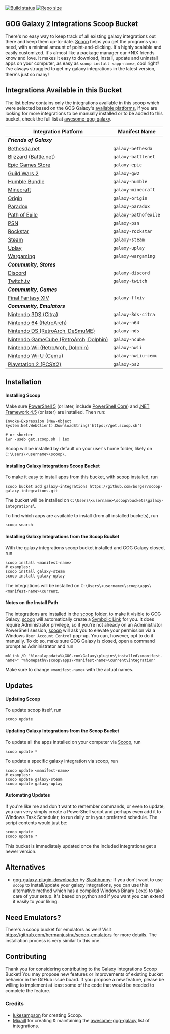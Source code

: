 [![Build status](https://ci.appveyor.com/api/projects/status/t73vx474d82sqk86?svg=true)](https://ci.appveyor.com/project/borger/scoop-galaxy-integrations) [![Repo size](https://img.shields.io/github/repo-size/borger/scoop-galaxy-integrations.svg)](https://github.com/borger/scoop-galaxy-integrations)
## GOG Galaxy 2 Integrations Scoop Bucket

There's no easy way to keep track of all existing galaxy integrations out there and keep them up-to-date. [Scoop](http://scoop.sh) helps you get the programs you need, with a minimal amount of point-and-clicking. It's highly scalable and easily customized. It's almost like a package manager our *NIX friends know and love. It makes it easy to download, install, update and uninstall apps on your computer, as easy as `scoop install <app-name>`, cool right? I've always struggled to get my galaxy integrations in the latest version, there's just so many!

## Integrations Available in this Bucket
The list below contains only the integrations available in this scoop which were selected based on the GOG Galaxy's [available platforms](https://github.com/gogcom/galaxy-integrations-python-api/blob/master/PLATFORM_IDs.md), if you are looking for more integrations to be manually installed or to be added to this bucket, check the full list at [awesome-gog-galaxy](https://github.com/Mixaill/awesome-gog-galaxy).

Integration Platform                              | Manifest Name         |
------------------------------------------------- | ----------------------|
***Friends of Galaxy***                                                   |
[Bethesda.net][bethesda]                          | `galaxy-bethesda`     |
[Blizzard (Battle.net)][battlenet]                | `galaxy-battlenet`    |
[Epic Games Store][epic]                          | `galaxy-epic`         |
[Guild Wars 2][gw2]                               | `galaxy-gw2`          |
[Humble Bundle][humble]                           | `galaxy-humble`       |
[Minecraft][minecraft]                            | `galaxy-minecraft`    |
[Origin][origin]                                  | `galaxy-origin`       |
[Paradox][paradox]                                | `galaxy-paradox`      |
[Path of Exile][pathofexile]                      | `galaxy-pathofexile`  |
[PSN][psn]                                        | `galaxy-psn`          |
[Rockstar][rockstar]                              | `galaxy-rockstar`     |
[Steam][steam]                                    | `galaxy-steam`        |
[Uplay][uplay]                                    | `galaxy-uplay`        |
[Wargaming][wargaming]                            | `galaxy-wargaming`    |
***Community, Stores***                                                   |
[Discord][discord]                                | `galaxy-discord`      |
[Twitch.tv][twitch]                               | `galaxy-twitch`       |
***Community, Games***                                                    |
[Final Fantasy XIV][ffxiv]                        | `galaxy-ffxiv`        |
***Community, Emulators***                                                |
[Nintendo 3DS (Citra)][3ds]                       | `galaxy-3ds-citra`    |
[Nintendo 64 (RetroArch)][n64]                    | `galaxy-n64`          |
[Nintendo DS (RetroArch, DeSmuME)][nds]           | `galaxy-nds`          |
[Nintendo GameCube (RetroArch, Dolphin)][ncube]   | `galaxy-ncube`        |
[Nintendo Wii (RetroArch, Dolphin)][nwii]         | `galaxy-nwii`         |
[Nintendo Wii U (Cemu)][nwiiu]                    | `galaxy-nwiiu-cemu`   |
[Playstation 2 (PCSX2)][ps2]                      | `galaxy-ps2`   |

[battlenet]: https://github.com/FriendsOfGalaxy/galaxy-integration-blizzard "Friends of Galaxy"
[bethesda]: https://github.com/FriendsOfGalaxy/galaxy-integration-bethesda "Friends of Galaxy"
[epic]: https://github.com/FriendsOfGalaxy/galaxy-integration-epic "Friends of Galaxy"
[gw2]: https://github.com/FriendsOfGalaxy/galaxy-integration-gw2 "Friends of Galaxy"
[humble]: https://github.com/FriendsOfGalaxy/galaxy-integration-humble "Friends of Galaxy"
[origin]: https://github.com/FriendsOfGalaxy/galaxy-integration-origin "Friends of Galaxy"
[minecraft]: https://github.com/FriendsOfGalaxy/galaxy-integration-minecraft "Friends of Galaxy"
[paradox]: https://github.com/FriendsOfGalaxy/galaxy-integration-paradox "Friends of Galaxy"
[pathofexile]: https://github.com/FriendsOfGalaxy/galaxy-integration-pathofexile "Friends of Galaxy"
[psn]: https://github.com/FriendsOfGalaxy/galaxy-integration-psn "Friends of Galaxy"
[rockstar]: https://github.com/FriendsOfGalaxy/galaxy-integration-rockstar "Friends of Galaxy"
[steam]: https://github.com/FriendsOfGalaxy/galaxy-integration-steam "Friends of Galaxy"
[uplay]: https://github.com/FriendsOfGalaxy/galaxy-integration-uplay "Friends of Galaxy"
[wargaming]: https://github.com/FriendsOfGalaxy/galaxy-integration-wargaming "Friends of Galaxy"
[discord]: https://github.com/Ertego/gog-galaxy-discord "Maintained by @Ertego"
[twitch]: https://github.com/nyash-qq/galaxy-plugin-twitch "Maintainted by @nyash-qq"
[ffxiv]: https://github.com/RZetko/galaxy-integration-ffxiv "Maintainted by @RZetko"
[3ds]: https://github.com/j-selby/galaxy-integration-citra "Maintainted by @j-selby"
[n64]: https://github.com/Riku55/galaxy-integration-n64-RetroArch- "Maintained by @Riku55"
[nds]: https://github.com/TBemme/galaxy-integration-nds "Maintainted by @TBemme"
[ncube]: https://github.com/JTNDev/galaxy-integration-gc "Maintainted by @JTNDev"
[nwii]: https://github.com/JTNDev/galaxy-integration-wii "Maintainted by @JTNDev"
[nwiiu]: https://github.com/LeonardFiedrowicz/galaxy-integration-cemu "Maintained by @LeonardFiedrowicz"
[ps2]: https://github.com/AHCoder/galaxy-integration-ps2 "Maintained by @AHCoder"

## Installation
#### Installing Scoop
Make sure [PowerShell 5](https://aka.ms/wmf5download) (or later, include [PowerShell Core](https://docs.microsoft.com/en-us/powershell/scripting/install/installing-powershell-core-on-windows?view=powershell-6)) and [.NET Framework 4.5](https://www.microsoft.com/net/download) (or later) are installed. Then run:

    Invoke-Expression (New-Object System.Net.WebClient).DownloadString('https://get.scoop.sh')

    # or shorter
    iwr -useb get.scoop.sh | iex
Scoop will be installed by default on your user's home folder, likely on `C:\Users\<username>\scoop\`.

#### Installing Galaxy Integrations Scoop Bucket
To make it easy to install apps from this bucket, with [scoop](#-Installing-Scoop) installed, run

    scoop bucket add galaxy-integrations https://github.com/borger/scoop-galaxy-integrations.git
The bucket will be installed on `C:\Users\<username>\scoop\buckets\galaxy-integrations\`.

To find which apps are available to install (from all installed buckets), run

    scoop search

#### Installing Galaxy Integrations from the Scoop Bucket
With the galaxy integrations scoop bucket installed and GOG Galaxy closed, run

    scoop install <manifest-name>
    # examples:
    scoop install galaxy-steam
    scoop install galaxy-uplay
The integrations will be installed on `C:\Users\<username>\scoop\apps\<manifest-name>\current`.

#### Notes on the Install Path
The integrations are installed in the [scoop](#-Installing-Scoop) folder, to make it visible to GOG Galaxy, [scoop](#-Installing-Scoop) will automatically create a [Symbolic Link](https://www.howtogeek.com/howto/16226/complete-guide-to-symbolic-links-symlinks-on-windows-or-linux/) for you. It does require Administrator privilege, so if you're not already on an Administrator PowerShell session, [scoop](#-Installing-Scoop) will ask you to elevate your permission via a Windows `User Account Control` pop-up. You can, however, opt to do it manually. To do so, make sure GOG Galaxy is closed, open a command prompt as Administrator and run

    mklink /D "%localappdata%\GOG.com\Galaxy\plugins\installed\<manifest-name>" "%homepath%\scoop\apps\<manifest-name>\current\integration"
Make sure to change `<manifest-name>` with the actual names.
## Updates
#### Updating Scoop
To update scoop itself, run

    scoop update

#### Updating Galaxy Integrations from the Scoop Bucket
To update all the apps installed on your computer via [Scoop](http://scoop.sh), run

    scoop update *

To update a specific galaxy integration via scoop, run

    scoop update <manifest-name>
    # examples:
    scoop update galaxy-steam
    scoop update galaxy-uplay

#### Automating Updates
If you're like me and don't want to remember commands, or even to update, you can very simply create a PowerShell script and perhaps even add it to Windows Task Scheduler, to run daily or in your preferred schedule. The script contents would just be:

    scoop update
    scoop update *
This bucket is immediately updated once the included integrations get a newer version.

## Alternatives
- [gog-galaxy-plugin-downloader](https://github.com/Slashbunny/gog-galaxy-plugin-downloader/releases) by [Slashbunny](https://github.com/Slashbunny): If you don't want to use `scoop` to install/update your galaxy integrations, you can use this alternative method which has a compiled Windows Binary (.exe) to take care of your setup. It's based on python and if you want you can extend it easily to your liking.

## Need Emulators?
There's a scoop bucket for emulators as well! Visit https://github.com/hermanjustnu/scoop-emulators for more details. The installation process is very similar to this one.

## Contributing
Thank you for considering contributing to the Galaxy Integrations Scoop Bucket! You may propose new features or improvements of existing bucket behavior in the GitHub issue board. If you propose a new feature, please be willing to implement at least some of the code that would be needed to complete the feature.

### Credits
- [lukesampson](https://github.com/lukesampson) for creating Scoop.
- [Mixaill](https://github.com/Mixaill/) for creating & maintaining the [awesome-gog-galaxy](https://github.com/Mixaill/awesome-gog-galaxy) list of integrations.
